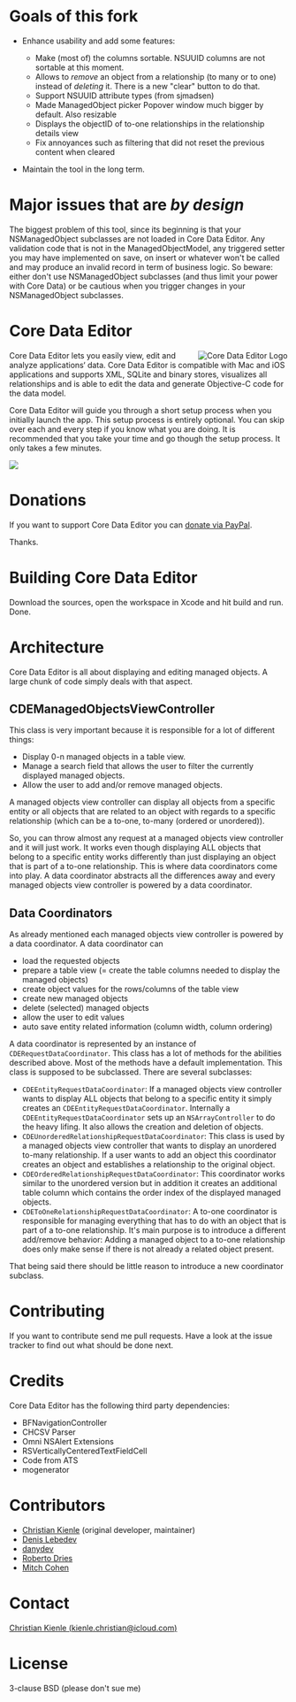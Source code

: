 # Goals of this fork
- Enhance usability and add some features:
  - Make (most of) the columns sortable. NSUUID columns are not sortable at this moment.
  - Allows to *remove* an object from a relationship (to many or to one) instead of *deleting* it. There is a new "clear" button to do that.
  - Support NSUUID attribute types (from sjmadsen)
  - Made ManagedObject picker Popover window much bigger by default. Also resizable
  - Displays the objectID of to-one relationships in the relationship details view
  - Fix annoyances such as filtering that did not reset the previous content when cleared
  
- Maintain the tool in the long term.


# Major issues that are *by design*

The biggest problem of this tool, since its beginning is that your NSManagedObject subclasses are not loaded in Core Data Editor. Any validation code that is not in the ManagedObjectModel, any triggered setter you may have implemented on save, on insert or whatever won't be called and may produce an invalid record in term of business logic. So beware: either don't use NSManagedObject subclasses (and thus limit your power with Core Data) or be cautious when you trigger changes in your NSManagedObject subclasses.


# Core Data Editor

<img src="app-icon.png" alt="Core Data Editor Logo" title="Core Data Editor Logo" align="right" />

Core Data Editor lets you easily view, edit and analyze applications‘ data. Core Data Editor is compatible with Mac and iOS applications and supports XML, SQLite and binary stores, visualizes all relationships and is able to edit the data and generate Objective-C code for the data model.

Core Data Editor will guide you through a short setup process when you initially launch the app. This setup process is entirely optional. You can skip over each and every step if you know what you are doing. It is recommended that you take your time and go though the setup process. It only takes a few minutes. 

![](screenshot.png)

# Donations
If you want to support Core Data Editor you can [donate via PayPal](https://www.paypal.me/christiankienle).

Thanks.

# Building Core Data Editor
Download the sources, open the workspace in Xcode and hit build and run. Done.

# Architecture
Core Data Editor is all about displaying and editing managed objects. A large chunk of code simply deals with that aspect.

## CDEManagedObjectsViewController
This class is very important because it is responsible for a lot of different things:

* Display 0-n managed objects in a table view.
* Manage a search field that allows the user to filter the currently displayed managed objects.
* Allow the user to add and/or remove managed objects.

A managed objects view controller can display all objects from a specific entity or all objects that are related to an object with regards to a specific relationship (which can be a to-one, to-many (ordered or unordered)).  

So, you can throw almost any request at a managed objects view controller and it will just work. It works even though displaying ALL objects that belong to a specific entity works differently than just displaying an object that is part of a to-one relationship. This is where data coordinators come into play. A data coordinator abstracts all the differences away and every managed objects view controller is powered by a data coordinator.

## Data Coordinators
As already mentioned each managed objects view controller is powered by a data coordinator. A data coordinator can

* load the requested objects
* prepare a table view (= create the table columns needed to display the managed objects)
* create object values for the rows/columns of the table view
* create new managed objects
* delete (selected) managed objects
* allow the user to edit values
* auto save entity related information (column width, column ordering)

A data coordinator is represented by an instance of  `CDERequestDataCoordinator`. This class has a lot of methods for the abilities described above. Most of the methods have a default implementation. This class is supposed to be subclassed. There are several subclasses:

* `CDEEntityRequestDataCoordinator`: If a managed objects view controller wants to display ALL objects that belong to a specific entity it simply creates an `CDEEntityRequestDataCoordinator`. Internally a `CDEEntityRequestDataCoordinator` sets up an `NSArrayController` to do the heavy lifing. It also allows the creation and deletion of objects.
* `CDEUnorderedRelationshipRequestDataCoordinator`: This class is used by a managed objects view controller that wants to display an unordered to-many relationship. If a user wants to add an object this coordinator creates an object and establishes a relationship to the original object.
* `CDEOrderedRelationshipRequestDataCoordinator`: This coordinator works similar to the unordered version but in addition it creates an additional table column which contains the order index of the displayed managed objects.
* `CDEToOneRelationshipRequestDataCoordinator`: A to-one coordinator is responsible for managing everything that has to do with an object that is part of a to-one relationship. It's main purpose is to introduce a different add/remove behavior: Adding a managed object to a to-one relationship does only make sense if there is not already a related object present.  

That being said there should be little reason to introduce a new coordinator subclass. 


# Contributing
If you want to contribute send me pull requests. Have a look at the issue tracker to find out what should be done next. 

# Credits
Core Data Editor has the following third party dependencies:

* BFNavigationController
* CHCSV Parser
* Omni NSAlert Extensions
* RSVerticallyCenteredTextFieldCell
* Code from ATS
* mogenerator

# Contributors
* [Christian Kienle](https://github.com/ChristianKienle) (original developer, maintainer)
* [Denis Lebedev](https://github.com/garnett) 
* [danydev](https://github.com/danydev)
* [Roberto Dries](https://github.com/robertodries92)
* [Mitch Cohen](https://github.com/mitchcohen)
# Contact
[Christian Kienle (kienle.christian@icloud.com)](mailto:kienle.christian@icloud.com) 

# License
3-clause BSD (please don't sue me)
